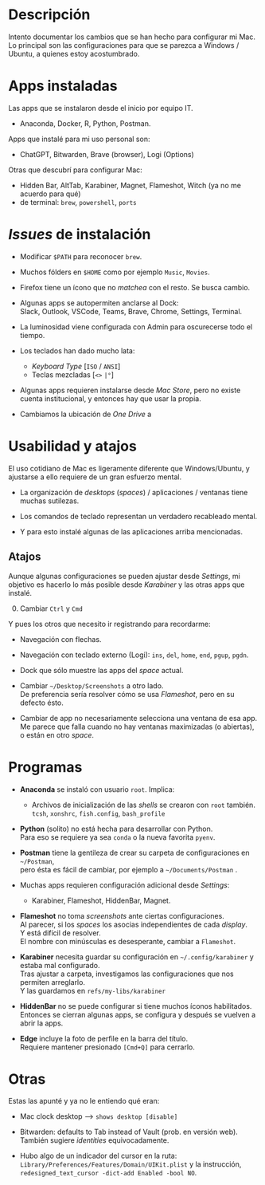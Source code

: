# Descripción

Intento documentar los cambios que se han hecho para configurar mi Mac.  
Lo principal son las configuraciones para que se parezca a Windows / Ubuntu, a quienes estoy acostumbrado.  

# Apps instaladas 

Las apps que se instalaron desde el inicio por equipo IT.   
- Anaconda, Docker, R, Python, Postman.  

Apps que instalé para mi uso personal son:  
- ChatGPT, Bitwarden, Brave (browser), Logi (Options)

Otras que descubrí para configurar Mac:  
- Hidden Bar, AltTab, Karabiner, Magnet, Flameshot, Witch (ya no me acuerdo para qué)
- de terminal: `brew`, `powershell`, `ports`

# _Issues_ de instalación  

- Modificar `$PATH` para reconocer `brew`.  

- Muchos fólders en `$HOME` como por ejemplo `Music`, `Movies`.  

- Firefox tiene un ícono que no _matchea_ con el resto.  Se busca cambio.  

- Algunas apps se autopermiten anclarse al Dock:  
    Slack, Outlook, VSCode, Teams, Brave, Chrome, Settings, Terminal.   

- La luminosidad viene configurada con Admin para oscurecerse todo el tiempo.  

- Los teclados han dado mucho lata:  
    - _Keyboard Type_ [`ISO` / `ANSI`]
    - Teclas mezcladas [`<>`  `|°`]

- Algunas apps requieren instalarse desde _Mac Store_, pero no existe cuenta institucional, y 
entonces hay que usar la propia.   

- Cambiamos la ubicación de _One Drive_ a 

# Usabilidad y atajos    

El uso cotidiano de Mac es ligeramente diferente que Windows/Ubuntu, y ajustarse a ello requiere de un gran esfuerzo mental.   

- La organización de _desktops_ (_spaces_) / aplicaciones / ventanas tiene muchas sutilezas.  

- Los comandos de teclado representan un verdadero recableado mental.  

- Y para esto instalé algunas de las aplicaciones arriba mencionadas.  

## Atajos  

Aunque algunas configuraciones se pueden ajustar desde _Settings_, mi objetivo es hacerlo lo más posible desde _Karabiner_ y 
las otras apps que instalé.  

0.  Cambiar `Ctrl` y `Cmd`  

Y pues los otros que necesito ir registrando para recordarme:  
- Navegación con flechas.  

- Navegación con teclado externo (Logi):  `ins`, `del`, `home`, `end`, `pgup`, `pgdn`.  

- Dock que sólo muestre las apps del _space_ actual.  

- Cambiar `~/Desktop/Screenshots` a otro lado.  
    De preferencia sería resolver cómo se usa _Flameshot_, pero en su defecto ésto.  

- Cambiar de app no necesariamente selecciona una ventana de esa app.   
    Me parece que falla cuando no hay ventanas maximizadas (o abiertas), o están en otro _space_.  





# Programas  

- **Anaconda** se instaló con usuario `root`.  Implica:  
    - Archivos de inicialización de las _shells_ se crearon con `root` también.  
    `tcsh`, `xonshrc`, `fish.config`, `bash_profile`  

- **Python** (solito) no está hecha para desarrollar con Python.   
    Para eso se requiere ya sea `conda` o la nueva favorita `pyenv`.  

- **Postman** tiene la gentileza de crear su carpeta de configuraciones en `~/Postman`,   
pero ésta es fácil de cambiar, por ejemplo a `~/Documents/Postman` .  

- Muchas apps requieren configuración adicional desde _Settings_:  
    - Karabiner, Flameshot, HiddenBar, Magnet.  

- **Flameshot** no toma _screenshots_ ante ciertas configuraciones.  
    Al parecer, si los _spaces_ los asocias independientes de cada _display_.  
    Y está difícil de resolver.  
    El nombre con minúsculas es desesperante, cambiar a `Flameshot`.  

- **Karabiner** necesita guardar su configuración en `~/.config/karabiner` y estaba mal configurado.  
    Tras ajustar a carpeta, investigamos las configuraciones que nos permiten arreglarlo.  
    Y las guardamos en `refs/my-libs/karabiner`

- **HiddenBar** no se puede configurar si tiene muchos íconos habilitados.  
    Entonces se cierran algunas apps, se configura y después se vuelven a abrir la apps.  

- **Edge** incluye la foto de perfile en la barra del título.  
    Requiere mantener presionado `[Cmd+Q]` para cerrarlo.  

# Otras 


Estas las apunté y ya no le entiendo qué eran:  

- Mac clock desktop --> `shows desktop [disable]` 

- Bitwarden: defaults to Tab instead of Vault (prob. en versión web).  
    También sugiere _identities_ equivocadamente.  

- Hubo algo de un indicador del cursor en la ruta:  
    `Library/Preferences/Features/Domain/UIKit.plist` y la instrucción,  
    `redesigned_text_cursor -dict-add Enabled -bool NO`. 
 
